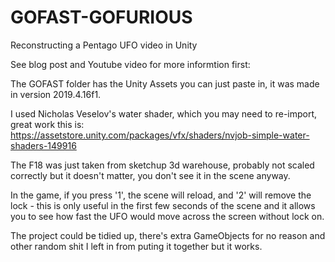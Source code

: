 # GOFAST-GOFURIOUS
Reconstructing a Pentago UFO video in Unity

See blog post and Youtube video for more informtion first:

The GOFAST folder has the Unity Assets you can just paste in, it was made in version 2019.4.16f1.

I used Nicholas Veselov's water shader, which you may need to re-import, great work this is:
https://assetstore.unity.com/packages/vfx/shaders/nvjob-simple-water-shaders-149916

The F18 was just taken from sketchup 3d warehouse, probably not scaled correctly but it doesn't matter, you don't see it in the scene anyway.

In the game, if you press '1', the scene will reload, and '2' will remove the lock - this is only useful in the first few seconds of the scene and it allows you to see how fast the UFO would move across the screen without lock on.

The project could be tidied up, there's extra GameObjects for no reason and other random shit I left in from puting it together but it works.
